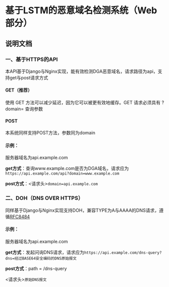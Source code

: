 # 基于LSTM的恶意域名检测系统（Web部分）

## 说明文档

### 一、基于HTTPS的API

本API基于Django与Nginx实现，能有效检测DGA恶意域名，请求路径为api，支持get与post请求方式

#### GET（推荐）

使用 GET 方法可以减少延迟，因为它可以被更有效地缓存。GET 请求必须具有 ?domain= 查询参数

#### POST

本系统同样支持POST方法，参数同为domain

#### 示例：

服务器域名为api.example.com

**get方式**：查询www.example.com是否为DGA域名，请求应为`https://api.example.com/api?domain=www.example.com`

**post方式**：<请求头>`domain=api.example.com`

### 二、DOH（DNS OVER HTTPS）

同样基于Django与Nginx实现支持DOH，兼容TYPE为A与AAAA的DNS请求，遵循[RFC8484](https://www.rfc-editor.org/rfc/pdfrfc/rfc8484.txt.pdf)

#### 示例：

服务器域名为api.example.com

**get方式**：发起问询DNS请求，请求应为`https://api.example.com/dns-query?dns=经过BASE64安全编码的DNS原始报文`

**post方式**：path = /dns-query

<请求头>`原始DNS报文`
